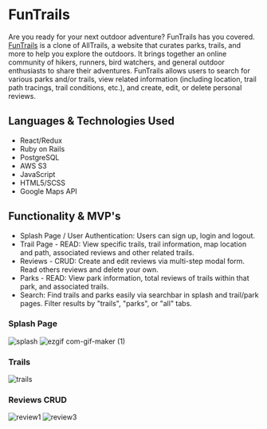 # FunTrails

Are you ready for your next outdoor adventure? FunTrails has you covered. [FunTrails](https://fun-trails.herokuapp.com/) is a clone of AllTrails, a website that curates parks, trails, and more to help you explore the outdoors. It brings together an online community of hikers, runners, bird watchers, and general outdoor enthusiasts to share their adventures. FunTrails allows users to search for various parks and/or trails, view related information (including location, trail path tracings, trail conditions, etc.), and create, edit, or delete personal reviews. 

## Languages & Technologies Used
  * React/Redux
  * Ruby on Rails
  * PostgreSQL
  * AWS S3
  * JavaScript
  * HTML5/SCSS
  * Google Maps API

## Functionality & MVP's
  * Splash Page / User Authentication: Users can sign up, login and logout.
  * Trail Page - READ: View specific trails, trail information, map location and path, associated reviews and other related trails.
  * Reviews - CRUD: Create and edit reviews via multi-step modal form. Read others reviews and delete your own.
  * Parks - READ: View park information, total reviews of trails within that park, and associated trails. 
  * Search: Find trails and parks easily via searchbar in splash and trail/park pages. Filter results by "trails", "parks", or "all" tabs.

### Splash Page
![splash](https://user-images.githubusercontent.com/40174573/173403599-e421752a-9846-4417-b1ac-7b70330c0ed6.gif)
![ezgif com-gif-maker (1)](https://user-images.githubusercontent.com/40174573/173403980-0848e6e4-2576-412c-83ac-870fa21e2a57.gif)

### Trails
![trails](https://user-images.githubusercontent.com/40174573/173401885-c62df671-1cb4-4fea-85e3-46fdadf8e8f4.png)

### Reviews CRUD

![review1](https://user-images.githubusercontent.com/40174573/173402014-b26d5266-2fc0-4f46-83a6-f654944b8a39.png)
![review3](https://user-images.githubusercontent.com/40174573/173402622-a8a8fdbd-5b71-4d6b-a401-5f930b09a3b9.png)
